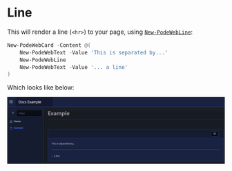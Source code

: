 # Line

This will render a line (`<hr>`) to your page, using [`New-PodeWebLine`](../../../Functions/Elements/New-PodeWebLine):

```powershell
New-PodeWebCard -Content @(
    New-PodeWebText -Value 'This is separated by...'
    New-PodeWebLine
    New-PodeWebText -Value '... a line'
)
```

Which looks like below:

![line](../../../images/line.png)
